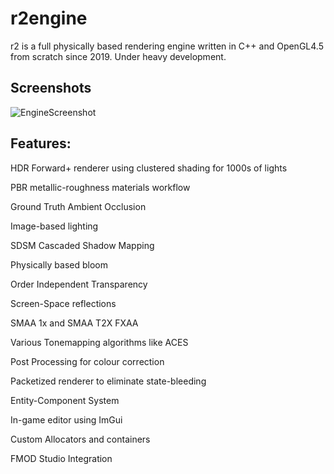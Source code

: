 # r2engine

r2 is a full physically based rendering engine written in C++ and OpenGL4.5 from scratch since 2019. Under heavy development.

## Screenshots

![EngineScreenshot](https://github.com/mrriddleman/r2engine/assets/47239656/ce2bcc90-a2ff-4ed9-82cb-f8b087c30faa)

## Features:

HDR Forward+ renderer using clustered shading for 1000s of lights

PBR metallic-roughness materials workflow

Ground Truth Ambient Occlusion

Image-based lighting

SDSM Cascaded Shadow Mapping

Physically based bloom

Order Independent Transparency

Screen-Space reflections

SMAA 1x and SMAA T2X FXAA

Various Tonemapping algorithms like ACES

Post Processing for colour correction

Packetized renderer to eliminate state-bleeding

Entity-Component System

In-game editor using ImGui

Custom Allocators and containers

FMOD Studio Integration
